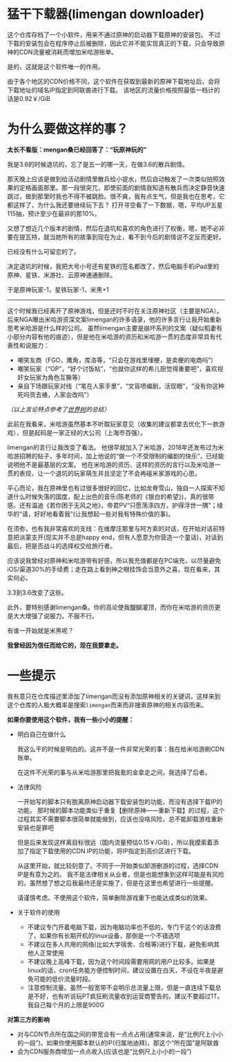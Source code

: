 # 猛干下载器(limengan downloader)
这个仓库存档了一个小软件，用来不通过原神的启动器下载原神的安装包。
不过下载的安装包会在程序停止后被删除，因此它并不能实现真正的下载，只会导致原神的CDN流量被消耗而增加米哈游账单。

是的，这就是这个软件唯一的作用。

由于各个地区的CDN价格不同，这个软件在获取到最新的原神下载地址后，会将下载地址的域名IP指定到阿联酋进行下载。
该地区的流量价格按照最低一档计的话是0.92￥/GiB

# 为什么要做这样的事？
**太长不看版：mengan桑已经回答了：“玩原神玩的”**

我是3.6的时候退坑的，忘了是五一的哪一天，在做3.6的散兵剧情。

那天晚上应该是做到给活动剧情里散兵给小提水，然后自动触发了一次类似拍照效果的定格画面那里。那一段很突兀，即使前面的剧情我知道有散兵而决定静音快速跳过，做到那里时我也不得不被跳脸。很不爽，我有点生气，但是我也在思考，它都这样了，为什么我还要继续玩下去？
打开寻空看了一下数据，嗯，平均UP五星115抽，预计至少在最非的那10%。

又想了想近几个版本的剧情，然后在退坑和喜欢的角色进行了权衡，嗯，她不必非要在提瓦特，就当她所有的故事到现在为止，看不到今后的剧情说不定反而更好。

已经没有什么可留恋的了。

决定退坑的时候，我把大号小号还有星铁的签名都改了，然后电脑手机iPad里的原神、星铁、米游社、云原神通通删除。

于是原神玩家-1，星铁玩家-1，米黑+1

---

这个时候我已经离开了原神游戏，但是还时不时在关注原神社区（主要是NGA）。
后来NGA曝出米哈游资深文案limengan的许多语录，他的许多言行让我开始重新思考米哈游是什么样的公司。
虽然limengan主要是崩坏系列的文案（疑似稻妻有小部分内容有他的痕迹），但是他在米哈游的资历和米哈游一贯的态度非常具有代表性和说服力：

- 嘲笑友商（FGO，鹰角，库洛等，“只会在游戏里埋梗，是卖梗的电商吗”）
- 嘲笑玩家（“OP”，“好个讨饭帖”，“也就你这样的希儿厨觉得重要吧”，喜欢视奸女玩家为角色互撕等）
- 亲自下场跟玩家对线（“笔在人家手里”，“文盲喷编剧，活现眼”，“没有你这种死吗货去裱，人家会改吗”）

*（以上言论特点参考了[世界树](https://hoyo.life/gua/limengan.html)的总结）*

此前在我看来，米哈游虽然基本不听取玩家意见（收集的建议都拿去优化下一款游戏），但是起码是一家正经的大公司（上海市百强）。

limengan的言行让我改变了看法。
他很早就加入了米哈游，2018年还发布过为米哈游招聘的帖子，多年时间，加上他说的“做一个不受限制的编剧的快乐”，已经能说明他不是最基层的文案。
他在米哈游的资历、这样的资历的言行以及米哈游一贯的表现，让一个退坑的玩家萌生并且坚定了不会再碰米家游戏的心思。

平心而论，我在原神里也有过很多很好的回忆，比如龙脊雪山，独自一人探索不知道什么时候失落的国度，配上出色的音乐(陈老师的《银白的希望》)，真的很带感。还有温迪《若你困于无风之地》，帝君PV“只愿荡涤四方，护得浮世一隅”；绫华的“请，好好地看着我”(让我想起一些对我有特殊价值的事)。

在须弥，也有我非常喜欢的支线：在维摩庄那里与阿方索的对话，在开始对话前特意把派蒙支开(现实并不总是happy end，但有人愿意为你营造一个童话)，对话到最后，把是否战斗的选择权交给旅行者。

应该说我曾经对原神和米哈游带有好感，所以我充值都是在PC端充，以尽量避免iOS/渠道30%的手续费；走在路上看到神之眼挂饰会当意外之喜。现在看来，其实何必。

3.3到3.6改变了这些。

此外，要特别感谢limengan桑。你的高论使我醍醐灌顶，而你在米哈游的资历更是大大增强了说服力。不服不行。

有谁一开始就是米黑呢？

**我曾经因为信任而给它的，现在我要拿走。**

# 一些提示

我有意只在仓库描述里添加了limengan而没有添加原神相关的关键词，这样来到这个仓库的人极大概率是搜索`limengan`而来而非搜索原神的相关内容而来。

**如果你要使用这个软件，我有一些小小的提醒：**

- 明白自己在做什么

  我这么干的时候是明白的。这并不是一件非常光荣的事：我在给米哈游刷CDN账单。

  在这件不光荣的事与从米哈游那里把我氪的金拿走之间，我选择了后者。

- 法律风险

  一开始写的脚本只有脱离原神启动器下载安装包的功能，而没有选择下载IP的功能。
  那时候的脚本功能类似于重复【删除原神——重新下载】的过程，这个过程其实不需要脚本很简单就能做到，应该也没啥风险，总不能卸载游戏重新安装也是罪吧

  但是后来发现这样离目标很远（国内流量预估0.15￥/GiB），所以我摸索着添加了指定下载使用的CDN IP的功能，将IP指定到高价区进行下载。

  从这里开始，就比较刻意了。不同于一开始类似卸游删游的过程，选择CDN IP是有意为之的。
  我不是法律相关从业者，但是也能想象到这样可能是有风险的。虽然想了想之后我最终还是实施了，但是在这里也希望进行一些提醒。

  请谨慎考虑。不使用这个软件，简单删除游戏重下也能达成类似的效果。

- 关于软件的使用

  - 不建议专门开着电脑下载，因为电脑功率也不低的，专门干这个的话浪费了。如果你有长期开机的linux设备，那倒是一个不错选项
  - 不建议在多人共用的网络(比如大学宿舍、合租等)进行下载，避免影响其他人正常使用
  - 不建议晚上高峰下载，因为这个时间段需要用网的用户比较多。如果是linux的话，cron任务能方便控制时间，建议设置在白天，不设在半夜是避免可能的低价流量时段。
  - 注意控制流量。虽然一般宽带不会明示总流量上限，但是一直连续下载总是不好，也有听说玩PT疯狂刷流量收到运营商警告的。建议不要超过1T。我自己每个月的上限是900G

**对第三方的影响**
- 对与CDN节点所在国之间的带宽会有一点点占用(通常来说，是“比例尺上小小的一段”)。如果你使用脚本默认的IP(归属地迪拜)，那这个“所在国”是阿联酋
- 会为CDN服务商增加一点点收入(应该也是“比例尺上小小的一段”)
